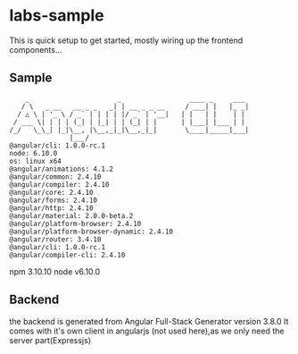 # labs-sample

This is quick setup to get started, mostly wiring up the frontend components...


## Sample
~~~
    _                      _                 ____ _     ___
   / \   _ __   __ _ _   _| | __ _ _ __     / ___| |   |_ _|
  / △ \ | '_ \ / _` | | | | |/ _` | '__|   | |   | |    | |
 / ___ \| | | | (_| | |_| | | (_| | |      | |___| |___ | |
/_/   \_\_| |_|\__, |\__,_|_|\__,_|_|       \____|_____|___|
               |___/
@angular/cli: 1.0.0-rc.1
node: 6.10.0
os: linux x64
@angular/animations: 4.1.2
@angular/common: 2.4.10
@angular/compiler: 2.4.10
@angular/core: 2.4.10
@angular/forms: 2.4.10
@angular/http: 2.4.10
@angular/material: 2.0.0-beta.2
@angular/platform-browser: 2.4.10
@angular/platform-browser-dynamic: 2.4.10
@angular/router: 3.4.10
@angular/cli: 1.0.0-rc.1
@angular/compiler-cli: 2.4.10
~~~

npm  3.10.10
node v6.10.0


## Backend

the backend is generated from Angular Full-Stack Generator version 3.8.0
It comes with it's own client in angularjs (not used here),as we only need the server part(Expressjs)






